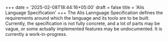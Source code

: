 +++
date = '2025-02-08T18:44:16+05:00'
draft = false
title = 'Alis Language Specification'
+++
The Alis Lannguage Specification defines the requirements around which the
language and its tools are to be built. Currently, the specification is not
fully concrete, and a lot of parts may be vague, or some actually implemented
features may be undocumented. It is currently a work-in-progress.
